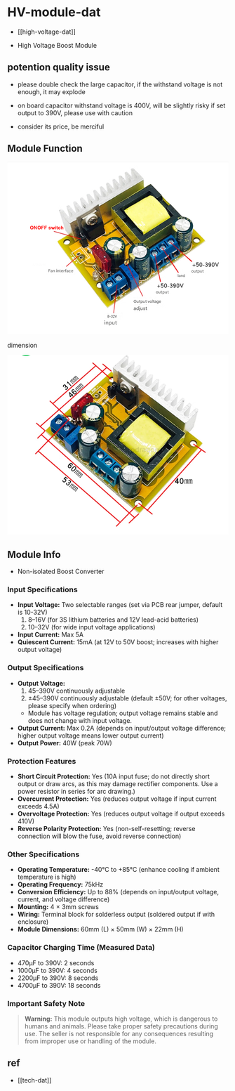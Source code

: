 # HV-module-dat

- [[high-voltage-dat]]

- High Voltage Boost Module


## potention quality issue 

- please double check the large capacitor, if the withstand voltage is not enough, it may explode

- on board capacitor withstand voltage is 400V, will be slightly risky if set output to 390V, please use with caution

- consider its price, be merciful


## Module Function 

![](2025-10-08-15-19-42.png)

dimension 

![](2025-10-08-15-20-14.png)

## Module Info 

- Non-isolated Boost Converter

### Input Specifications
- **Input Voltage:** Two selectable ranges (set via PCB rear jumper, default is 10-32V)
  1. 8–16V (for 3S lithium batteries and 12V lead-acid batteries)
  2. 10–32V (for wide input voltage applications)
- **Input Current:** Max 5A
- **Quiescent Current:** 15mA (at 12V to 50V boost; increases with higher output voltage)

### Output Specifications
- **Output Voltage:** 
  1. 45–390V continuously adjustable
  2. ±45–390V continuously adjustable (default ±50V; for other voltages, please specify when ordering)
  - Module has voltage regulation; output voltage remains stable and does not change with input voltage.
- **Output Current:** Max 0.2A (depends on input/output voltage difference; higher output voltage means lower output current)
- **Output Power:** 40W (peak 70W)

### Protection Features
- **Short Circuit Protection:** Yes (10A input fuse; do not directly short output or draw arcs, as this may damage rectifier components. Use a power resistor in series for arc drawing.)
- **Overcurrent Protection:** Yes (reduces output voltage if input current exceeds 4.5A)
- **Overvoltage Protection:** Yes (reduces output voltage if output exceeds 410V)
- **Reverse Polarity Protection:** Yes (non-self-resetting; reverse connection will blow the fuse, avoid reverse connection)

### Other Specifications
- **Operating Temperature:** -40°C to +85°C (enhance cooling if ambient temperature is high)
- **Operating Frequency:** 75kHz
- **Conversion Efficiency:** Up to 88% (depends on input/output voltage, current, and voltage difference)
- **Mounting:** 4 × 3mm screws
- **Wiring:** Terminal block for solderless output (soldered output if with enclosure)
- **Module Dimensions:** 60mm (L) × 50mm (W) × 22mm (H)

### Capacitor Charging Time (Measured Data)
- 470μF to 390V: 2 seconds
- 1000μF to 390V: 4 seconds
- 2200μF to 390V: 8 seconds
- 4700μF to 390V: 18 seconds

### Important Safety Note
> **Warning:** This module outputs high voltage, which is dangerous to humans and animals. Please take proper safety precautions during use. The seller is not responsible for any consequences resulting from improper use or handling of the module.


## ref 

- [[tech-dat]]